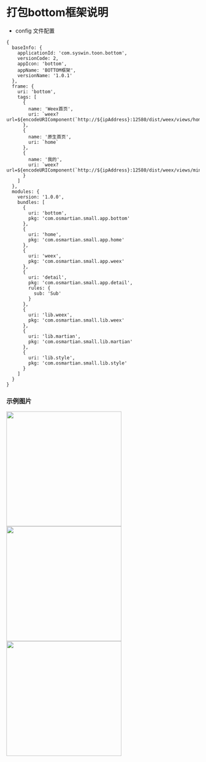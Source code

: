 # 打包bottom框架说明

* config 文件配置

```
{
  baseInfo: {
    applicationId: 'com.syswin.toon.bottom',
    versionCode: 2,
    appIcon: 'bottom',
    appName: 'BOTTOM框架',
    versionName: '1.0.1'
  },
  frame: {
    uri: 'bottom',
    tags: [
      {
        name: 'Weex首页',
        uri: `weex?url=${encodeURIComponent(`http://${ipAddress}:12580/dist/weex/views/home/app.js`)}`
      },
      {
        name: '原生首页',
        uri: `home`
      },
      {
        name: '我的',
        uri: `weex?url=${encodeURIComponent(`http://${ipAddress}:12580/dist/weex/views/mine/app.js`)}`
      }
    ]
  },
  modules: {
    version: '1.0.0',
    bundles: [
      {
        uri: 'bottom',
        pkg: 'com.osmartian.small.app.bottom'
      },
      {
        uri: 'home',
        pkg: 'com.osmartian.small.app.home'
      },
      {
        uri: 'weex',
        pkg: 'com.osmartian.small.app.weex'
      },
      {
        uri: 'detail',
        pkg: 'com.osmartian.small.app.detail',
        rules: {
          sub: 'Sub'
        }
      },
      {
        uri: 'lib.weex',
        pkg: 'com.osmartian.small.lib.weex'
      },
      {
        uri: 'lib.martian',
        pkg: 'com.osmartian.small.lib.martian'
      },
      {
        uri: 'lib.style',
        pkg: 'com.osmartian.small.lib.style'
      }
    ]
  }
}

```

### 示例图片

<img src="../android/screenshot/bottom-native-home.jpg" width = "300" align=center />
<img src="../android/screenshot/bottom-weex-home.jpg" width = "300" align=center />
<img src="../android/screenshot/bottom-mine.jpg" width = "300" align=center />
